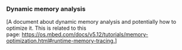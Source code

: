 ### Dynamic memory analysis

[A document about dynamic memory analysis and potentially how to optimize it. This is related to this page: https://os.mbed.com/docs/v5.12/tutorials/memory-optimization.html#runtime-memory-tracing.]
